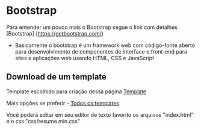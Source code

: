 # Bootstrap
Para entender um pouco mais o Bootstrap segue o link com detalhes [Bootstrap] (https://getbootstrap.com/)

* Basicamente o bootstrap é um framework web com código-fonte aberto para desenvolvimento de componentes de interface e front-end para sites e aplicações web usando HTML, CSS e JavaScript


## Download de um template

Template escolhido para criação dessa página 
[Template](https://startbootstrap.com/template-overviews/resume/) 

Mais opções se preferir - [Todos os templates](https://startbootstrap.com/themes/)

Você poderá editar em seu editor de texto favorito os arquivos "index.html" e o css "css/resume.min.css"

